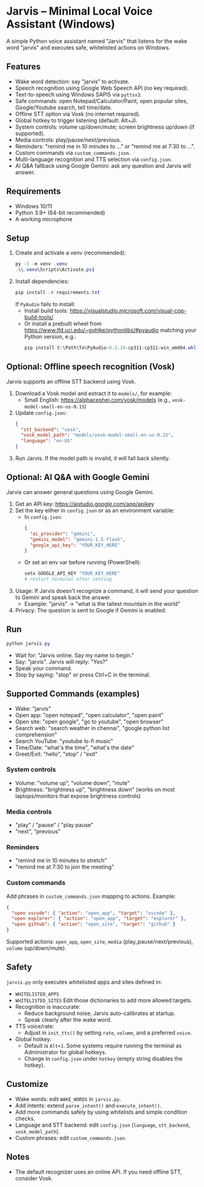 # Jarvis – Minimal Local Voice Assistant (Windows)

A simple Python voice assistant named "Jarvis" that listens for the wake word "jarvis" and executes safe, whitelisted actions on Windows.
## Features
- Wake word detection: say "jarvis" to activate.
- Speech recognition using Google Web Speech API (no key required).
- Text-to-speech using Windows SAPI5 via `pyttsx3`.
- Safe commands: open Notepad/Calculator/Paint, open popular sites, Google/Youtube search, tell time/date.
 - Offline STT option via Vosk (no internet required).
 - Global hotkey to trigger listening (default: Alt+J).
 - System controls: volume up/down/mute; screen brightness up/down (if supported).
 - Media controls: play/pause/next/previous.
 - Reminders: "remind me in 10 minutes to …" or "remind me at 7:30 to …".
 - Custom commands via `custom_commands.json`.
 - Multi-language recognition and TTS selection via `config.json`.
 - AI Q&A fallback using Google Gemini: ask any question and Jarvis will answer.

## Requirements
- Windows 10/11
- Python 3.9+ (64-bit recommended)
- A working microphone

## Setup
1. Create and activate a venv (recommended):
   ```powershell
   py -3 -m venv .venv
   .\\.venv\Scripts\Activate.ps1
   ```
2. Install dependencies:
   ```powershell
   pip install -r requirements.txt
   ```
   If `PyAudio` fails to install:
   - Install build tools: https://visualstudio.microsoft.com/visual-cpp-build-tools/
   - Or install a prebuilt wheel from https://www.lfd.uci.edu/~gohlke/pythonlibs/#pyaudio matching your Python version, e.g.:
     ```powershell
     pip install C:\Path\To\PyAudio‑0.2.14‑cp311‑cp311‑win_amd64.whl
     ```

## Optional: Offline speech recognition (Vosk)
Jarvis supports an offline STT backend using Vosk.

1. Download a Vosk model and extract it to `models/`, for example:
   - Small English: https://alphacephei.com/vosk/models (e.g., `vosk-model-small-en-us-0.15`)
2. Update `config.json`:
   ```json
   {
     "stt_backend": "vosk",
     "vosk_model_path": "models/vosk-model-small-en-us-0.15",
     "language": "en-US"
   }
   ```
3. Run Jarvis. If the model path is invalid, it will fall back silently.

## Optional: AI Q&A with Google Gemini
Jarvis can answer general questions using Google Gemini.

1. Get an API key: https://aistudio.google.com/app/apikey
2. Set the key either in `config.json` or as an environment variable:
   - In `config.json`:
     ```json
     {
       "ai_provider": "gemini",
       "gemini_model": "gemini-1.5-flash",
       "google_api_key": "YOUR_KEY_HERE"
     }
     ```
   - Or set an env var before running (PowerShell):
     ```powershell
     setx GOOGLE_API_KEY "YOUR_KEY_HERE"
     # restart terminal after setting
     ```
3. Usage: If Jarvis doesn't recognize a command, it will send your question to Gemini and speak back the answer.
   - Example: "jarvis" → "what is the tallest mountain in the world"
4. Privacy: The question is sent to Google if Gemini is enabled.

## Run
```powershell
python jarvis.py
```
- Wait for: "Jarvis online. Say my name to begin."
- Say: "jarvis". Jarvis will reply: "Yes?"
- Speak your command.
- Stop by saying: "stop" or press Ctrl+C in the terminal.

## Supported Commands (examples)
- Wake: "jarvis"
- Open app: "open notepad", "open calculator", "open paint"
- Open site: "open google", "go to youtube", "open browser"
- Search web: "search weather in chennai", "google python list comprehension"
- Search YouTube: "youtube lo-fi music"
- Time/Date: "what's the time", "what's the date"
- Greet/Exit: "hello", "stop" / "exit"

### System controls
- Volume: "volume up", "volume down", "mute"
- Brightness: "brightness up", "brightness down" (works on most laptops/monitors that expose brightness controls)

### Media controls
- "play" / "pause" / "play pause"
- "next", "previous"

### Reminders
- "remind me in 10 minutes to stretch"
- "remind me at 7:30 to join the meeting"

### Custom commands
Add phrases in `custom_commands.json` mapping to actions. Example:
```json
{
  "open vscode": { "action": "open_app", "target": "vscode" },
  "open explorer": { "action": "open_app", "target": "explorer" },
  "open github": { "action": "open_site", "target": "github" }
}
```
Supported actions: `open_app`, `open_site`, `media` (play_pause/next/previous), `volume` (up/down/mute).

## Safety
`jarvis.py` only executes whitelisted apps and sites defined in:
- `WHITELISTED_APPS`
- `WHITELISTED_SITES`
Edit those dictionaries to add more allowed targets.
- Recognition is inaccurate:
  - Reduce background noise; Jarvis auto-calibrates at startup.
  - Speak clearly after the wake word.
- TTS voice/rate:
  - Adjust in `init_tts()` by setting `rate`, `volume`, and a preferred `voice`.
- Global hotkey:
  - Default is `Alt+J`. Some systems require running the terminal as Administrator for global hotkeys.
  - Change in `config.json` under `hotkey` (empty string disables the hotkey).
  

## Customize
- Wake words: edit `WAKE_WORDS` in `jarvis.py`.
- Add intents: extend `parse_intent()` and `execute_intent()`.
- Add more commands safely by using whitelists and simple condition checks.
- Language and STT backend: edit `config.json` (`language`, `stt_backend`, `vosk_model_path`).
- Custom phrases: edit `custom_commands.json`.

## Notes
- The default recognizer uses an online API. If you need offline STT, consider Vosk.
